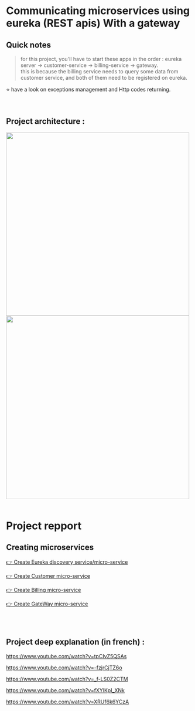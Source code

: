 
# Communicating microservices using eureka (REST apis) With  a gateway
 
## Quick notes

> for this project, you'll have to start these apps in the order : eureka server -> customer-service -> billing-service -> gateway. <br> this is because the billing service needs to query some data from customer service, and both of them need to be registered on eureka.

⭐ have a look on exceptions management and Http codes returning.

<br>

##  Project architecture : 

<img src="./images/1.png" width="500px">

<br>

<img src="./images/2.png" width="500px">

<br>
<br>

# Project repport

## Creating microservices 

[👉 Create Eureka discovery service/micro-service](./eureka-discovery-service/)


[👉 Create Customer micro-service](./customer-service/)


[👉 Create Billing micro-service](./billing-service/)


[👉 Create GateWay micro-service](./gateway/)



<br>
<br>

## Project deep explanation (in french)  :

https://www.youtube.com/watch?v=tpCIvZ5QSAs

https://www.youtube.com/watch?v=-fzjrCjTZ6o

https://www.youtube.com/watch?v=_f-LS0Z2CTM

https://www.youtube.com/watch?v=fXYlKpI_XNk

https://www.youtube.com/watch?v=XRUf6k6YCzA
